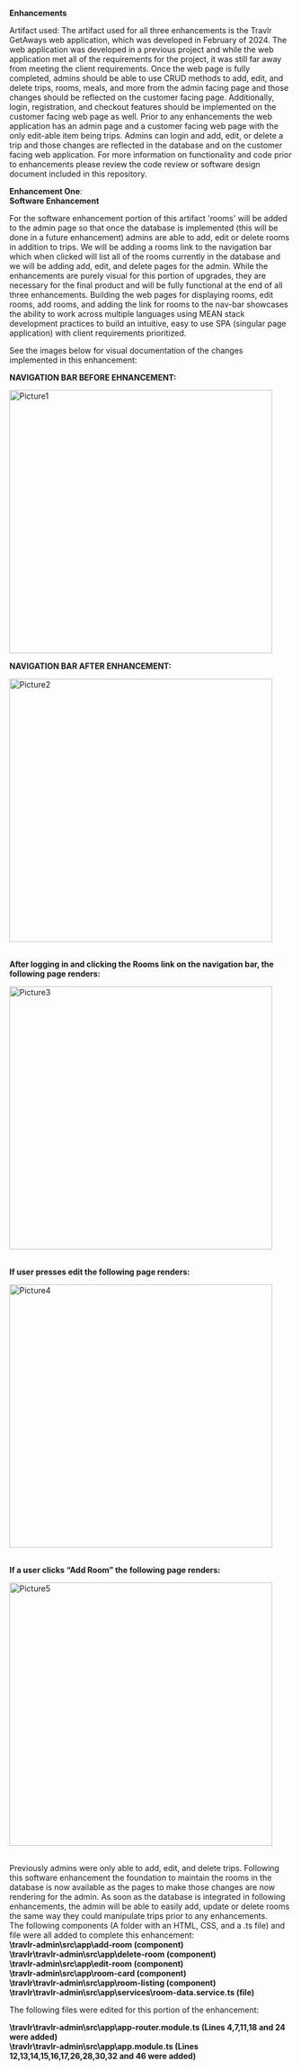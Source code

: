 **Enhancements**

Artifact used: 
The artifact used for all three enhancements is the Travlr GetAways web application, which was developed in February of 2024. The web application was developed in a previous project and while the web application met all of the requirements for the project, it was still far away from meeting the client requirements. Once the web page is fully completed, admins should be able to use CRUD methods to add, edit, and delete trips, rooms, meals, and more from the admin facing page and those changes should be reflected on the customer facing page. Additionally, login, registration, and checkout features should be implemented on the customer facing web page as well.  Prior to any enhancements the web application has an admin page and a customer facing web page with the only edit-able item being trips. Admins can login and add, edit, or delete a trip and those changes are reflected in the database and on the customer facing web application. For more information on functionality and code prior to enhancements please review the code review or software design document included in this repository. 


**Enhancement One**: 
<br />
**Software Enhancement**

For the software enhancement portion of this artifact 'rooms' will be added to the admin page so that once the database is implemented (this will be done in a future enhancement) admins are able to add, edit or delete rooms in addition to trips. We will be adding a rooms link to the navigation bar which when clicked will list all of the rooms currently in the database and we will be adding add, edit, and delete pages for the admin. While the enhancements are purely visual for this portion of upgrades, they are necessary for the final product and will be fully functional at the end of all three enhancements. Building the web pages for displaying rooms, edit rooms, add rooms, and adding the link for rooms to the nav-bar showcases the ability to work across multiple languages using MEAN stack development practices to build an intuitive, easy to use SPA (singular page application) with client requirements prioritized. 

See the images below for visual documentation of the changes implemented in this enhancement: 



**NAVIGATION BAR BEFORE EHNANCEMENT:** 


<img width="468" alt="Picture1" src="https://github.com/JessicaDuft/CS499-Capstone/assets/130928718/524b1175-64d3-43f1-a883-96b31ed9bf4a">



**NAVIGATION BAR AFTER ENHANCEMENT:** 

<img width="468" alt="Picture2" src="https://github.com/JessicaDuft/CS499-Capstone/assets/130928718/9cf63949-8275-47f2-94d4-c9889817fcc5">



<br />
<br />

**After logging in and clicking the Rooms link on the navigation bar, the following page renders:** 

<img width="468" alt="Picture3" src="https://github.com/JessicaDuft/CS499-Capstone/assets/130928718/683ef659-1f99-4605-b533-7f41ab5d28f6">

<br />
<br />

**If user presses edit the following page renders:**

<img width="468" alt="Picture4" src="https://github.com/JessicaDuft/CS499-Capstone/assets/130928718/3457a1ee-be4b-406d-b0bd-a523a1cc9124">

<br />
<br />


**If a user clicks “Add Room” the following page renders:**

 <img width="468" alt="Picture5" src="https://github.com/JessicaDuft/CS499-Capstone/assets/130928718/61f76016-483b-4c0a-97fe-98c0279b4478">

 <br />
 <br />

 Previously admins were only able to add, edit, and delete trips. Following this software enhancement the foundation to maintain the rooms in the database is now available as the pages to make those changes are now rendering for the admin. As soon as the database is integrated in following enhancements, the admin will be able to easily add, update or delete rooms the same way they could manipulate trips prior to any enhancements. 
 <br />
The following components (A folder with an HTML, CSS, and a .ts file) and file were all added to complete this enhancement: 
<br />
**\travlr-admin\src\app\add-room (component)**
<br />
**\travlr\travlr-admin\src\app\delete-room (component)**
<br />
**\travlr-admin\src\app\edit-room (component)**
<br />
**\travlr-admin\src\app\room-card (component)**
<br />
**\travlr\travlr-admin\src\app\room-listing (component)**
<br />
**\travlr\travlr-admin\src\app\services\room-data.service.ts (file)**
<br />

The following files were edited for this portion of the enhancement: 
<br />

**\travlr\travlr-admin\src\app\app-router.module.ts  (Lines 4,7,11,18 and 24 were added)**
<br />
**\travlr\travlr-admin\src\app\app.module.ts (Lines 12,13,14,15,16,17,26,28,30,32 and 46 were added)** 





